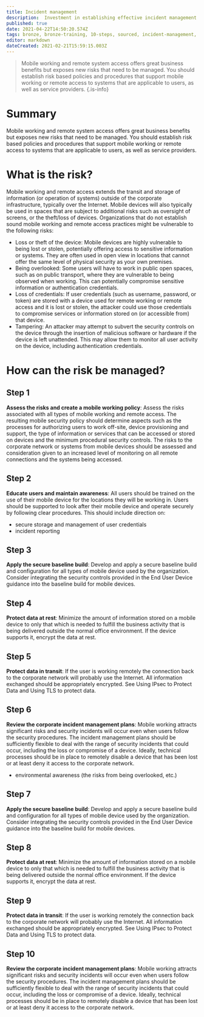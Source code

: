 ```yaml
---
title: Incident management
description:  Investment in establishing effective incident management policies and processes will help to improve resilience, support business continuity, improve customer and stakeholder confidence and potentially reduce any impact.
published: true
date: 2021-04-22T14:50:20.574Z
tags: bronze, bronze-training, 10-steps, sourced, incident-management, security-operations
editor: markdown
dateCreated: 2021-02-21T15:59:15.003Z
---
```


> Mobile working and remote system access offers great business benefits but exposes new risks that need to be managed. You should establish risk based policies and procedures that support mobile working or remote access to systems that are applicable to users, as well as service providers.
{.is-info}

# Summary
Mobile working and remote system access offers great business benefits but exposes new risks that need to be managed. You should establish risk based policies and procedures that support mobile working or remote access to systems that are applicable to users, as well as service providers.


# What is the risk?
Mobile working and remote access extends the transit and storage of information (or operation of systems) outside of the corporate infrastructure, typically over the Internet. Mobile devices will also typically be used in spaces that are subject to additional risks such as oversight of screens, or the theft/loss of devices. Organizations that do not establish sound mobile working and remote access practices might be vulnerable to the following risks:

- Loss or theft of the device: Mobile devices are highly vulnerable to being lost or stolen, potentially offering access to sensitive information or systems. They are often used in open view in locations that cannot offer the same level of physical security as your own premises.
- Being overlooked: Some users will have to work in public open spaces, such as on public transport, where they are vulnerable to being observed when working. This can potentially compromise sensitive information or authentication credentials.
- Loss of credentials: If user credentials (such as username, password, or token) are stored with a device used for remote working or remote access and it is lost or stolen, the attacker could use those credentials to compromise services or information stored on (or accessible from) that device.
- Tampering: An attacker may attempt to subvert the security controls on the device through the insertion of malicious software or hardware if the device is left unattended. This may allow them to monitor all user activity on the device, including authentication credentials.

# How can the risk be managed?
## Step 1
**Assess the risks and create a mobile working policy**: 
Assess the risks associated with all types of mobile working and remote access. The resulting mobile security policy should determine aspects such as the processes for authorizing users to work off-site, device provisioning and support, the type of information or services that can be accessed or stored on devices and the minimum procedural security controls. The risks to the corporate network or systems from mobile devices should be assessed and consideration given to an increased level of monitoring on all remote connections and the systems being accessed.

## Step 2
**Educate users and maintain awareness**: All users should be trained on the use of their mobile device for the locations they will be working in. Users should be supported to look after their mobile device and operate securely by following clear procedures. This should include direction on:

- secure storage and management of user credentials
- incident reporting

## Step 3
**Apply the secure baseline build**: Develop and apply a secure baseline build and configuration for all types of mobile device used by the organization. Consider integrating the security controls provided in the End User Device guidance into the baseline build for mobile devices.

## Step 4
**Protect data at rest**: Minimize the amount of information stored on a mobile device to only that which is needed to fulfill the business activity that is being delivered outside the normal office environment. If the device supports it, encrypt the data at rest.

## Step 5
**Protect data in transit**: If the user is working remotely the connection back to the corporate network will probably use the Internet. All information exchanged should be appropriately encrypted. See Using IPsec to Protect Data and Using TLS to protect data.

## Step 6
**Review the corporate incident management plans**: Mobile working attracts significant risks and security incidents will occur even when users follow the security procedures. The incident management plans should be sufficiently flexible to deal with the range of security incidents that could occur, including the loss or compromise of a device. Ideally, technical processes should be in place to remotely disable a device that has been lost or at least deny it access to the corporate network.
- environmental awareness (the risks from being overlooked, etc.)

## Step 7
**Apply the secure baseline build**: Develop and apply a secure baseline build and configuration for all types of mobile device used by the organization. Consider integrating the security controls provided in the End User Device guidance into the baseline build for mobile devices.

## Step 8
**Protect data at rest**: Minimize the amount of information stored on a mobile device to only that which is needed to fulfill the business activity that is being delivered outside the normal office environment. If the device supports it, encrypt the data at rest.

## Step 9
**Protect data in transit**: If the user is working remotely the connection back to the corporate network will probably use the Internet. All information exchanged should be appropriately encrypted. See Using IPsec to Protect Data and Using TLS to protect data.

## Step 10
**Review the corporate incident management plans**: Mobile working attracts significant risks and security incidents will occur even when users follow the security procedures. The incident management plans should be sufficiently flexible to deal with the range of security incidents that could occur, including the loss or compromise of a device. Ideally, technical processes should be in place to remotely disable a device that has been lost or at least deny it access to the corporate network.